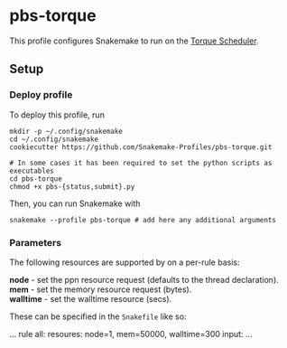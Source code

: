 # pbs-torque

This profile configures Snakemake to run on the [Torque Scheduler](http://www.adaptivecomputing.com/products/open-source/torque/).

## Setup

### Deploy profile

To deploy this profile, run

    mkdir -p ~/.config/snakemake
    cd ~/.config/snakemake
    cookiecutter https://github.com/Snakemake-Profiles/pbs-torque.git

    # In some cases it has been required to set the python scripts as executables
    cd pbs-torque
    chmod +x pbs-{status,submit}.py


Then, you can run Snakemake with

    snakemake --profile pbs-torque # add here any additional arguments


### Parameters

The following resources are supported by on a per-rule basis:

**node** - set the ppn resource request (defaults to the thread declaration).  
**mem** - set the memory resource request (bytes).  
**walltime** - set the walltime resource (secs).  

These can be specified in the `Snakefile` like so:

  ...
  rule all:
      resoures:
          node=1,
          mem=50000,
          walltime=300
      input:
  ...
